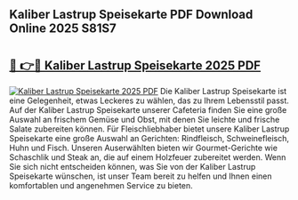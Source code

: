 ## Kaliber Lastrup Speisekarte PDF Download Online 2025 S81S7

# <h2><a href="http://gc92j4s.nevu.top/?p=Kaliber+Lastrup+Speisekarte">🔗 👉🔴 Kaliber Lastrup Speisekarte 2025 PDF</a></h2>

[![Kaliber Lastrup Speisekarte 2025 PDF](https://i.imgur.com/dBaPXMq.png)](http://gc92j4s.nevu.top/?p=Kaliber+Lastrup+Speisekarte)
Die Kaliber Lastrup Speisekarte ist eine Gelegenheit, etwas Leckeres zu wählen, das zu Ihrem Lebensstil passt. Auf der Kaliber Lastrup Speisekarte unserer Cafeteria finden Sie eine große Auswahl an frischem Gemüse und Obst, mit denen Sie leichte und frische Salate zubereiten können. Für Fleischliebhaber bietet unsere Kaliber Lastrup Speisekarte eine große Auswahl an Gerichten: Rindfleisch, Schweinefleisch, Huhn und Fisch. Unseren Auserwählten bieten wir Gourmet-Gerichte wie Schaschlik und Steak an, die auf einem Holzfeuer zubereitet werden. Wenn Sie sich nicht entscheiden können, was Sie von der Kaliber Lastrup Speisekarte wünschen, ist unser Team bereit zu helfen und Ihnen einen komfortablen und angenehmen Service zu bieten.
